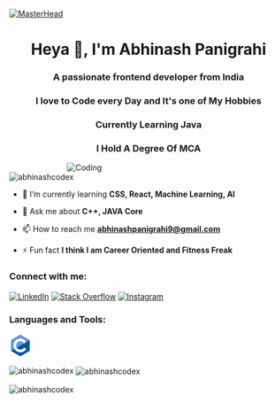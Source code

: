 [![MasterHead](https://user-images.githubusercontent.com/74038190/225813708-98b745f2-7d22-48cf-9150-083f1b00d6c9.gif)](https://github.com/AbhinashCodeX)
<h1 align="center">Heya 👋, I'm Abhinash Panigrahi</h1>
<h3 align="center">A passionate frontend developer from India</h3>
<h3 align="center">I love to Code every Day and It's one of My Hobbies</h3>
<h3 align="center">Currently Learning Java</h3>
<h3 align="center">I Hold A Degree Of MCA</h3>
<img align="right" alt="Coding" width="400" src="[[https://path-to-your-coding-animation.gif](https://user-images.githubusercontent.com/74038190/229223263-cf2e4b07-2615-4f87-9c38-e37600f8381a.gif](https://user-images.githubusercontent.com/74038190/229223263-cf2e4b07-2615-4f87-9c38-e37600f8381a.gif))">

<p align="left"> <img src="https://komarev.com/ghpvc/?username=abhinashcodex&label=Profile%20views&color=0e75b6&style=flat" alt="abhinashcodex" /> </p>

- 🌱 I’m currently learning **CSS, React, Machine Learning, AI**

- 💬 Ask me about **C++, JAVA Core**

- 📫 How to reach me **abhinashpanigrahi9@gmail.com**

- ⚡ Fun fact **I think I am Career Oriented and Fitness Freak**

<h3 align="left">Connect with me:</h3>
<p align="left">
<a href="https://www.linkedin.com/in/abhinash-panigrahi-9a17b626b/" target="blank"><img align="center" src="https://raw.githubusercontent.com/rahuldkjain/github-profile-readme-generator/master/src/images/icons/Social/linked-in-alt.svg" alt="LinkedIn" height="30" width="40" /></a>
<a href="https://stackoverflow.com/users/23871508/abhinash-panigrahi" target="blank"><img align="center" src="https://raw.githubusercontent.com/rahuldkjain/github-profile-readme-generator/master/src/images/icons/Social/stack-overflow.svg" alt="Stack Overflow" height="30" width="40" /></a>
<a href="https://www.instagram.com/abhinash_panigrahi/" target="blank"><img align="center" src="https://raw.githubusercontent.com/rahuldkjain/github-profile-readme-generator/master/src/images/icons/Social/instagram.svg" alt="Instagram" height="30" width="40" /></a>
</p>

<h3 align="left">Languages and Tools:</h3>
<p align="left"> 
  <a href="https://www.cprogramming.com/" target="_blank" rel="noreferrer"> 
    <img src="https://raw.githubusercontent.com/devicons/devicon/master/icons/c/c-original.svg" alt="C" width="40" height="40"/> 
  </a>
  <!-- Add other tools similarly -->
</p>

<p><img align="left" src="https://github-readme-stats.vercel.app/api/top-langs?username=abhinashcodex&show_icons=true&locale=en&layout=compact" alt="abhinashcodex" /></p>

<p>&nbsp;<img align="center" src="https://github-readme-stats.vercel.app/api?username=abhinashcodex&show_icons=true&locale=en" alt="abhinashcodex" /></p>

<p><img align="center" src="https://github-readme-streak-stats.herokuapp.com/?user=abhinashcodex&" alt="abhinashcodex" /></p>
